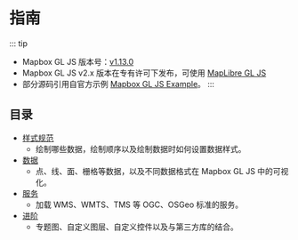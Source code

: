 # 指南

::: tip
- Mapbox GL JS 版本号：[v1.13.0](https://docs.mapbox.com/mapbox-gl-js/overview/)
- Mapbox GL JS v2.x 版本在专有许可下发布，可使用 [MapLibre GL JS](https://maplibre.org/maplibre-gl-js-docs/api/)
- 部分源码引用自官方示例 [Mapbox GL JS Example](https://docs.mapbox.com/mapbox-gl-js/examples/)。
:::

## 目录
* [样式规范](/style-spec/)
  * 绘制哪些数据，绘制顺序以及绘制数据时如何设置数据样式。
* [数据](/data/)
  * 点、线、面、栅格等数据，以及不同数据格式在 Mapbox GL JS 中的可视化。
* [服务](/service/)
  * 加载 WMS、WMTS、TMS 等 OGC、OSGeo 标准的服务。
* [进阶](/advance/)
  * 专题图、自定义图层、自定义控件以及与第三方库的结合。

